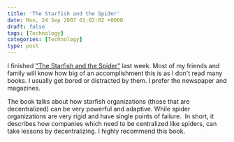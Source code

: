 ```yaml
---
title: 'The Starfish and the Spider'
date: Mon, 24 Sep 2007 01:02:02 +0000
draft: false
tags: [Technology]
categories: [Technology]
type: post
---
```


I finished ["The Starfish and the Spider"](http://www.amazon.com/Starfish-Spider-Unstoppable-Leaderless-Organizations/dp/1591841437/ref=pd_bbs_1/103-6676131-3580641?ie=UTF8&s=books&qid=1190595425&sr=8-1) last week. Most of my friends and family will know how big of an accomplishment this is as I don't read many books. I usually get bored or distracted by them. I prefer the newspaper and magazines.

The book talks about how starfish organizations (those that are decentralized) can be very powerful and adaptive. While spider organizations are very rigid and have single points of failure.  In short, it describes how companies which need to be centralized like spiders, can take lessons by decentralizing. I highly recommend this book.